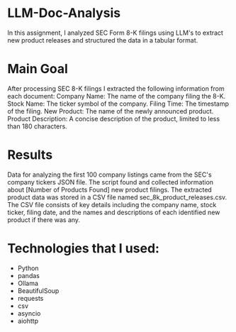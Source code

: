 # LLM-Doc-Analysis
In this assignment, I analyzed SEC Form 8-K filings using LLM's to extract new product releases and structured the data in a tabular format. 

# Main Goal
After processing SEC 8-K filings I extracted the following information from each document:
Company Name: The name of the company filing the 8-K.
Stock Name: The ticker symbol of the company.
Filing Time: The timestamp of the filing.
New Product: The name of the newly announced product.
Product Description: A concise description of the product, limited to less than 180 characters.

# Results
Data for analyzing the first 100 company listings came from the SEC's company tickers JSON file. The script found and collected information about [Number of Products Found] new product filings. The extracted product data was stored in a CSV file named sec_8k_product_releases.csv. The CSV file consists of key details including the company name, stock ticker, filing date, and the names and descriptions of each identified new product if there was any.


# Technologies that I used:
* Python
* pandas
* Ollama
* BeautifulSoup
* requests
* csv
* asyncio
* aiohttp
